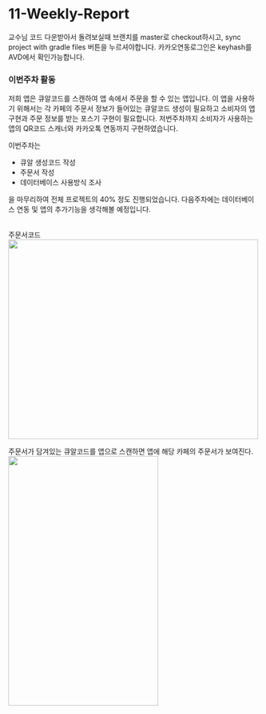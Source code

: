 # 11-Weekly-Report
교수님 코드 다운받아서 돌려보실때 브랜치를 master로 checkout하시고, sync project with gradle files 버튼을 누르셔야합니다. 카카오연동로그인은 keyhash를 AVD에서 확인가능합니다.

### 이번주차 활동

저희 앱은 큐알코드를 스캔하여 앱 속에서 주문을 할 수 있는 앱입니다. 이 앱을 사용하기 위해서는 각 카페의 주문서 정보가 들어있는 큐알코드 생성이 필요하고 소비자의 앱구현과 주문 정보를 받는 포스기 구현이 필요합니다. 저번주차까지 소비자가 사용하는 앱의 QR코드 스캐너와 카카오톡 연동까지 구현하였습니다.

이번주차는 

- 큐알 생성코드 작성
- 주문서 작성
- 데이터베이스 사용방식 조사

을 마무리하여 전체 프로젝트의 40% 정도 진행되었습니다. 다음주차에는 데이터베이스 연동 및 앱의 추가기능을 생각해볼 예정입니다.


<br>
주문서코드<br>
<img src="https://user-images.githubusercontent.com/75411735/118487564-d050ee00-b755-11eb-8192-30a3104da487.png" width="500" height="400">

주문서가 담겨있는 큐알코드를 앱으로 스캔하면 앱에 해당 카페의 주문서가 보여진다.<br>
<img src="https://user-images.githubusercontent.com/75411735/118484948-c4aff800-b752-11eb-8847-d29c4a43f9b8.png" width="300" height="500">
